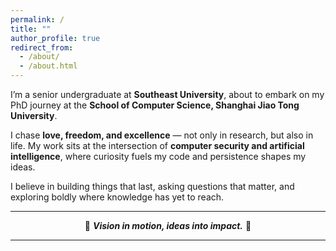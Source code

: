 ```yaml
---
permalink: /
title: ""
author_profile: true
redirect_from: 
  - /about/
  - /about.html
---
```


I’m a senior undergraduate at **Southeast University**, about to embark on my PhD journey at the **School of Computer Science, Shanghai Jiao Tong University**.

I chase **love, freedom, and excellence** — not only in research, but also in life. My work sits at the intersection of **computer security and artificial intelligence**, where curiosity fuels my code and persistence shapes my ideas.

I believe in building things that last, asking questions that matter, and exploring boldly where knowledge has yet to reach. 

---

<p align="center">
  🚀 <em><b>Vision in motion, ideas into impact.</b></em> 🌌
</p>

---

